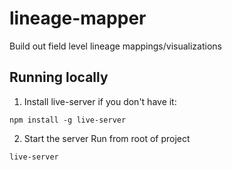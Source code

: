 # lineage-mapper

Build out field level lineage mappings/visualizations

## Running locally

1. Install live-server if you don't have it:
```
npm install -g live-server
```

2. Start the server
Run from root of project
```
live-server
```